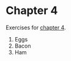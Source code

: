 # Chapter 4
Exercises for [chapter 4](https://info201.github.io/git-basics.html).

1. Eggs
2. Bacon
3. Ham
